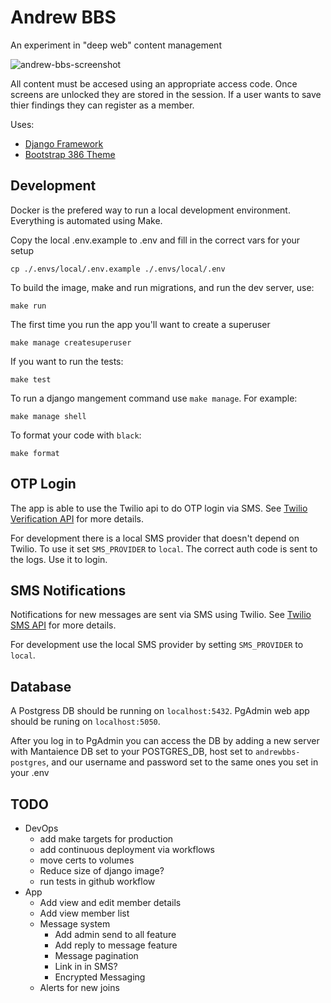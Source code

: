 # Andrew BBS
An experiment in "deep web" content management

![andrew-bbs-screenshot](https://user-images.githubusercontent.com/1101232/231088045-71506ca9-e771-4604-9535-cb01f09ce1d6.png)

All content must be accesed using an appropriate access code. Once screens are unlocked they are stored in the session. If a user wants to save thier findings they can register as a member.

Uses:

* [Django Framework](https://www.djangoproject.com/)
* [Bootstrap 386 Theme](https://github.com/kristopolous/BOOTSTRA.386)
 
## Development
Docker is the prefered way to run a local development environment. Everything is automated using Make.

Copy the local .env.example to .env and fill in the correct vars for your setup
```
cp ./.envs/local/.env.example ./.envs/local/.env
```

To build the image, make and run migrations, and run the dev server, use:
```
make run
```

The first time you run the app you'll want to create a superuser
```
make manage createsuperuser
```

If you want to run the tests:
```
make test
```

To run a django mangement command use `make manage`. For example:
```
make manage shell
```

To format your code with `black`:
```
make format
```

## OTP Login
The app is able to use the Twilio api to do OTP login via SMS. See [Twilio Verification API](https://www.twilio.com/docs/verify/api) for more details. 

For development there is a local SMS provider that doesn't depend on Twilio. To use it set `SMS_PROVIDER` to `local`. The correct auth code is sent to the logs. Use it to login.

## SMS Notifications
Notifications for new messages are sent via SMS using Twilio. See [Twilio SMS API](https://www.twilio.com/docs/sms/send-messages) for more details.

For development use the local SMS provider by setting `SMS_PROVIDER` to `local`.

## Database
A Postgress DB should be running on `localhost:5432`. 
PgAdmin web app should be runing on `localhost:5050`. 

After you log in to PgAdmin you can access the DB by adding a new server with Mantaience DB set to your POSTGRES_DB, host set to `andrewbbs-postgres`, and our username and password set to the same ones you set in your .env

## TODO
- DevOps
  - add make targets for production
  - add continuous deployment via workflows
  - move certs to volumes
  - Reduce size of django image?
  - run tests in github workflow
- App
  - Add view and edit member details
  - Add view member list
  - Message system
    - Add admin send to all feature
    - Add reply to message feature
    - Message pagination
    - Link in in SMS?
    - Encrypted Messaging
  - Alerts for new joins
